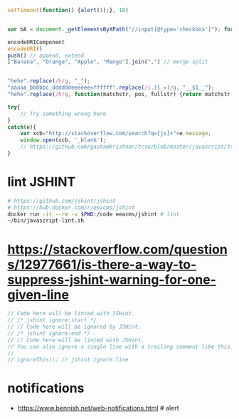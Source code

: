 ```js
setTimeout(function() {alert(1);}, 10)


var bA = document._getElementsByXPath("//input[@type='checkbox']"); for (var k = bA.length - 1; k >= 0; --k) {bA[k].checked = true;} // zabbix template import select all box

encodeURIComponent
encodeURI()
push() // append, extend
["Banana", "Orange", "Apple", "Mango"].join(",") // merge split


"hehe".replace(/h/g, "_");
"aaaaa_bbbbbc_ddddddeeeeee=ffffff".replace(/(.)[_=]/g, "__$1__");
"hehe".replace(/h/g, function(matchstr, pos, fullstr) {return matchstr.toUpperCase();});

try{
    // Try something wrong here
}
catch(e){
    var xcb="http://stackoverflow.com/search?q=[js]+"+e.message;
    window.open(xcb, '_blank');
    // https://github.com/gautamkrishnar/tcso/blob/master/javascript/tcso.js
}
```


# lint JSHINT

```sh
# https://github.com/jshint/jshint
# https://hub.docker.com/r/eeacms/jshint
docker run -it --rm -v $PWD:/code eeacms/jshint # lint
~/bin/javascript-lint.sh
```

# https://stackoverflow.com/questions/12977661/is-there-a-way-to-suppress-jshint-warning-for-one-given-line
```js
// Code here will be linted with JSHint.
// /* jshint ignore:start */
// // Code here will be ignored by JSHint.
// /* jshint ignore:end */
// // Code here will be linted with JSHint.
// You can also ignore a single line with a trailing comment like this:
//
// ignoreThis(); // jshint ignore:line
```

# notifications
* https://www.bennish.net/web-notifications.html # alert

